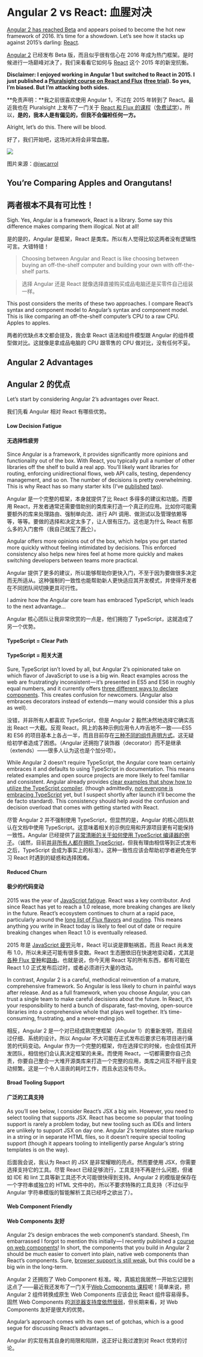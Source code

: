 # Angular 2 vs React: 血腥对决

[Angular 2 has reached Beta](https://angular.io/) and appears poised to become the hot new framework of 2016. It’s time for a showdown. Let’s see how it stacks up against 2015’s darling: [React](https://facebook.github.io/react/).

[Angular 2](https://angular.io/) 已经发布 Beta 版，而且似乎很有信心在 2016 年成为热门框架。是时候进行一场巅峰对决了，我们来看看它如何与 [React](https://facebook.github.io/react/) 这个 2015 年的新宠抗衡。

**Disclaimer: **I enjoyed working in Angular 1 but switched to React in 2015. I just published a [Pluralsight course on React and Flux](https://www.pluralsight.com/courses/react-flux-building-applications) ([free trial](http://app.pluralsight.com/signup)). So** yes, I’m biased. But I’m attacking both sides.**

**免责声明：**我之前很喜欢使用 Angular 1，不过在 2015 年转到了 React。最近我也在 Pluralsight 上发布了一门关于 [React 和 Flux 的课程](https://www.pluralsight.com/courses/react-flux-building-applications)（[免费试学](http://app.pluralsight.com/signup)）。所以，**是的，我本人是有偏见的，但我不会偏袒任何一方。**

Alright, let’s do this. There will be blood.

好了，我们开始吧，这场对决将会非常血腥。

![](https://cdn-images-1.medium.com/max/800/1*MRPl_SNuRGJchb6eOAnkSA.jpeg)

图片来源：[@jwcarrol](https://twitter.com/jwcarroll)



## You’re Comparing Apples and Orangutans!

## 两者根本不具有可比性！

Sigh. Yes, Angular is a framework, React is a library. Some say this difference makes comparing them illogical. Not at all!

是的是的，Angular 是框架，React 是类库。所以有人觉得比较这两者没有逻辑性可言。大错特错！

> Choosing between Angular and React is like choosing between buying an off-the-shelf computer and building your own with off-the-shelf parts.

> 选择 Angular 还是 React 就像选择直接购买成品电脑还是买零件自己组装一样。

This post considers the merits of these two approaches. I compare React’s syntax and component model to Angular’s syntax and component model. This is like comparing an off-the-shelf computer’s CPU to a raw CPU. Apples to apples.

两者的优缺点本文都会提及，我会拿 React 语法和组件模型跟 Angular 的组件模型做对比。这就像是拿成品电脑的 CPU 跟零售的 CPU 做对比，没有任何不妥。

## Angular 2 Advantages

## Angular 2 的优点

Let’s start by considering Angular 2’s advantages over React.

我们先看 Angular 相对 React 有哪些优势。

#### **Low Decision Fatigue**

#### **无选择性疲劳**

Since Angular is a framework, it provides significantly more opinions and functionality out of the box. With React, you typically pull a number of other libraries off the shelf to build a real app. You’ll likely want libraries for routing, enforcing unidirectional flows, web API calls, testing, dependency management, and so on. The number of decisions is pretty overwhelming. This is why React has so many starter kits (I’ve [published](https://github.com/coryhouse/react-flux-starter-kit) [two](https://github.com/coryhouse/react-slingshot)).

Angular 是一个完整的框架，本身就提供了比 React 多得多的建议和功能。而要用 React，开发者通常还需要借助别的类库来打造一个真正的应用。比如你可能需要额外的库来处理路由、强制单向流、进行 API 调用、做测试以及管理依赖等等，等等。要做的选择和决定太多了，让人很有压力。这也是为什么 React 有那么多的入门套件（我自己就[写](https://github.com/coryhouse/react-flux-starter-kit)了[两个](https://github.com/coryhouse/react-slingshot)）。

Angular offers more opinions out of the box, which helps you get started more quickly without feeling intimidated by decisions. This enforced consistency also helps new hires feel at home more quickly and makes switching developers between teams more practical.

Angular 提供了更多的建议，所以能够帮助你更快入门，不至于因为要做很多决定而无所适从。这种强制的一致性也能帮助新人更快适应其开发模式，并使得开发者在不同团队间切换更具可行性。

I admire how the Angular core team has embraced TypeScript, which leads to the next advantage…

Angular 核心团队让我非常欣赏的一点是，他们拥抱了 TypeScript，这就造成了另一个优势。

#### TypeScript = Clear Path

#### TypeScript = 阳关大道

Sure, TypeScript isn’t loved by all, but Angular 2’s opinionated take on which flavor of JavaScript to use is a big win. React examples across the web are frustratingly inconsistent — it’s presented in ES5 and ES6 in roughly equal numbers, and it currently offers [three different ways to declare components](http://jamesknelson.com/should-i-use-react-createclass-es6-classes-or-stateless-functional-components/). This creates confusion for newcomers. (Angular also embraces decorators instead of extends — many would consider this a plus as well).

没错，并非所有人都喜欢 TypeScript，但是 Angular 2 毅然决然地选择它确实高出 React 一大截。反观 React，网上的各种示例应用令人咋舌地不一致——ES5 和 ES6 的项目基本上各占一半，而且目前存在[三种不同的组件声明方式](http://jamesknelson.com/should-i-use-react-createclass-es6-classes-or-stateless-functional-components/)。这无疑给初学者造成了困惑。（Angular 还拥抱了装饰器（decorator）而不是继承（extends）——很多人认为这也是个加分项）。

While Angular 2 doesn’t require TypeScript, the Angular core team certainly embraces it and defaults to using TypeScript in documentation. This means related examples and open source projects are more likely to feel familiar and consistent. Angular already provides [clear examples that show how to utilize the TypeScript compiler](https://angular.io/docs/ts/latest/quickstart.html). (though admittedly, [not everyone is embracing TypeScript](http://angularjs.blogspot.com/2015/09/angular-2-survey-results.html) yet, but I suspect shortly after launch it’ll become the de facto standard). This consistency should help avoid the confusion and decision overload that comes with getting started with React.

尽管 Angular 2 并不强制使用 TypeScript，但显然的是，Angular 的核心团队默认在文档中使用 TypeScript。这意味着相关的示例应用和开源项目更有可能保持一致性。Angular 已经提供了[非常清晰的关于如何使用 TypeScript 编译器的例子](https://angular.io/docs/ts/latest/quickstart.html)。（诚然，目前[并非所有人都在拥抱 TypeScript](http://angularjs.blogspot.com/2015/09/angular-2-survey-results.html)，但我有理由相信等到正式发布之后，TypeScript 会成为事实上的标准）。这种一致性应该会帮助初学者避免在学习 React 时遇到的疑惑和选择困难。

#### Reduced Churn

#### 极少的代码变动

2015 was the year of [JavaScript fatigue](https://medium.com/@ericclemmons/javascript-fatigue-48d4011b6fc4#.559iqxb39). React was a key contributor. And since React has yet to reach a 1.0 release, more breaking changes are likely in the future. React’s ecosystem continues to churn at a rapid pace, particularly around the [long list of Flux flavors](https://github.com/kriasoft/react-starter-kit/issues/22) and [routing](https://github.com/rackt/react-router). This means anything you write in React today is likely to feel out of date or require breaking changes when React 1.0 is eventually released.

2015 年是 [JavaScript 疲劳](https://medium.com/@ericclemmons/javascript-fatigue-48d4011b6fc4#.559iqxb39)元年，React 可以说是罪魁祸首。而且 React 尚未发布 1.0，所以未来还可能有很多变数。React 生态圈依旧在快速地变动着，尤其是[各种 Flux 变种](https://github.com/kriasoft/react-starter-kit/issues/22)和[路由](https://github.com/rackt/react-router)。也就是说，你今天用 React 写的所有东西，都有可能在 React 1.0 正式发布后过时，或者必须进行大量的改动。

In contrast, Angular 2 is a careful, methodical reinvention of a mature, comprehensive framework. So Angular is less likely to churn in painful ways after release. And as a full framework, when you choose Angular, you can trust a single team to make careful decisions about the future. In React, it’s your responsibility to herd a bunch of disparate, fast-moving, open-source libraries into a comprehensive whole that plays well together. It’s time-consuming, frustrating, and a never-ending job.

相反，Angular 2 是一个对已经成熟完整框架（Angular 1）的重新发明，而且经过仔细、系统的设计。所以 Angular 不大可能在正式发布后要求已有项目进行痛苦的代码变动。Angular 作为一个完整的框架，你在选择它的时候，也会信任其开发团队，相信他们会认真决定框架的未来。而使用 React，一切都需要你自己负责，你要自己整合一大堆开源类库来打造一个完整的应用，类库之间互不相干且变动频繁。这是一个令人沮丧的耗时工作，而且永远没有尽头。

#### **Broad Tooling Support**

#### **广泛的工具支持**

As you’ll see below, I consider React’s JSX a big win. However, you need to select tooling that supports JSX. React has become so popular that tooling support is rarely a problem today, but new tooling such as IDEs and linters are unlikely to support JSX on day one. Angular 2’s templates store markup in a string or in separate HTML files, so it doesn’t require special tooling support (though it appears tooling to intelligently parse Angular’s string templates is on the way).

后面我会说，我认为 React 的 JSX 是非常耀眼的亮点。然而要使用 JSX，你需要选择支持它的工具。尽管 React 已经足够流行，工具支持不再是什么问题，但诸如 IDE 和 lint 工具等新工具还不大可能很快得到支持。Angular 2 的模版是保存在一个字符串或独立的 HTML 文件中的，所以不要求特殊的工具支持（不过似乎 Angular 字符串模版的智能解析工具已经呼之欲出了）。

#### Web Component Friendly

#### Web Components 友好

Angular 2’s design embraces the web component’s standard. Sheesh, I’m embarrassed I forgot to mention this initially — I recently published a [course on web components](https://www.pluralsight.com/courses/web-components-shadow-dom)! In short, the components that you build in Angular 2 should be much easier to convert into plain, native web components than React’s components. Sure, [browser support is still weak](http://jonrimmer.github.io/are-we-componentized-yet/), but this could be a big win in the long-term.

Angular 2 还拥抱了 Web Component 标准。唉，真尴尬我居然一开始忘记提到这点了——最近我还发布了一门关于[Web Components 课程](https://www.pluralsight.com/courses/web-components-shadow-dom)呢！简单来说，把 Angular 2 组件转换成原生 Web Components 应该会比 React 组件容易得多。固然 Web Components 的[浏览器支持度依然很弱](http://jonrimmer.github.io/are-we-componentized-yet/)，但长期来看，对 Web Components 友好是很大的优势。

Angular’s approach comes with its own set of gotchas, which is a good segue for discussing React’s advantages…

Angular 的实现有其自身的局限和陷阱，这正好让我过渡到对 React 优势的讨论。

